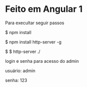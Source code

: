# Feito em Angular 1

Para execultar seguir passos


$ npm install

$ npm install http-server -g

$ $ http-server ./




login e senha para acesso do admin


usuário: admin

senha: 123

